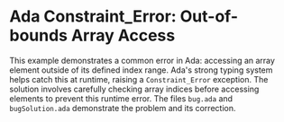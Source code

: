 # Ada Constraint_Error: Out-of-bounds Array Access

This example demonstrates a common error in Ada: accessing an array element outside of its defined index range.  Ada's strong typing system helps catch this at runtime, raising a `Constraint_Error` exception.  The solution involves carefully checking array indices before accessing elements to prevent this runtime error. The files `bug.ada` and `bugSolution.ada` demonstrate the problem and its correction.
